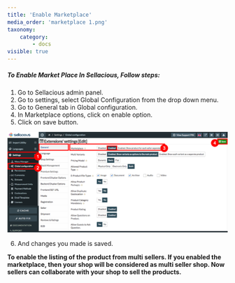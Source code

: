 ```yaml
---
title: 'Enable Marketplace'
media_order: 'marketplace 1.png'
taxonomy:
    category:
        - docs
visible: true
---
```


##### **To Enable Market Place In Sellacious, Follow steps:**

1. Go to Sellacious admin panel.
2. Go to settings, select Global Configuration from the drop down menu.
3. Go to General tab in Global configuration.
4. In Marketplace options, click on enable option.
5. Click on save button.

![](marketplace%201.png)

6. And changes you made is saved.

**To enable the listing of the product from multi sellers. If you enabled the marketplace, then your shop will be considered as multi seller shop. Now sellers can collaborate with your shop to sell the products.**